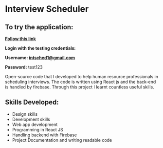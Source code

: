 # Interview Scheduler

## To try the application: 
**[Follow this link](https://interview-scheduler-3399c.web.app/)**

**Login with the testing credentials:**

**Username: intsched1@gmail.com**

**Password:** test123

Open-source code that I developed to help human resource professionals in scheduling interviews. The code is written using React js and the back-end is
handled by firebase. Through this project I learnt countless useful skills.

## Skills Developed:
- Design skills 
- Development skills 
- Web app development
- Programming in React JS 
- Handling backend with Firebase
- Project Documentation and writing readable code


